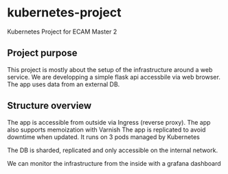 # kubernetes-project
Kubernetes Project for ECAM Master 2

## Project purpose
This project is mostly about the setup of the infrastructure around a web service.
We are developping a simple flask api accessbile via web browser.
The app uses data from an external DB.

## Structure overview
The app is accessible from outside via Ingress (reverse proxy).
The app also supports memoization with Varnish
The app is replicated to avoid downtime when updated.
It runs on 3 pods managed by Kubernetes

The DB is sharded, replicated and only accessible on the internal network.

We can monitor the infrastructure from the inside with a grafana dashboard